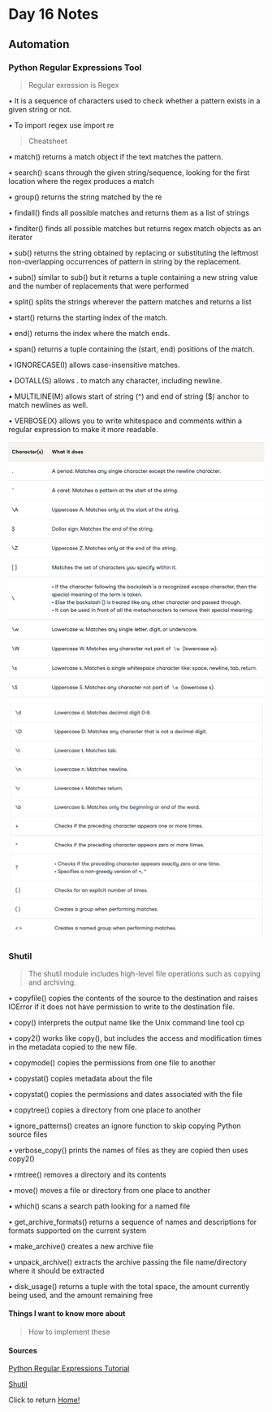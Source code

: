 # Day 16 Notes

## Automation

### Python Regular Expressions Tool

> Regular exression is Regex

• It is a sequence of characters used to check whether a pattern exists in a given string or not.

• To import regex use import re

> Cheatsheet

• match() returns a match object if the text matches the pattern.

• search() scans through the given string/sequence, looking for the first location where the regex produces a match

• group() returns the string matched by the re

• findall() finds all possible matches and returns them as a list of strings

• finditer() finds all possible matches but returns regex match objects as an iterator

• sub() returns the string obtained by replacing or substituting the leftmost non-overlapping occurrences of pattern in string by the replacement.

• subn() similar to sub() but it returns a tuple containing a new string value and the number of replacements that were performed

• split() splits the strings wherever the pattern matches and returns a list

• start() returns the starting index of the match.

• end() returns the index where the match ends.

• span() returns a tuple containing the (start, end) positions of the match.

• IGNORECASE(I) allows case-insensitive matches.

• DOTALL(S) allows . to match any character, including newline.

• MULTILINE(M) allows start of string (^) and end of string ($) anchor to match newlines as well.

• VERBOSE(X) allows you to write whitespace and comments within a regular expression to make it more readable.

![chart1](chart1.png)
![chart2](chart2.png)

### Shutil

> The shutil module includes high-level file operations such as copying and archiving.

• copyfile() copies the contents of the source to the destination and raises IOError if it does not have permission to write to the destination file.

• copy() interprets the output name like the Unix command line tool cp

• copy2() works like copy(), but includes the access and modification times in the metadata copied to the new file.

• copymode() copies the permissions from one file to another

• copystat() copies metadata about the file

• copystat() copies the permissions and dates associated with the file

• copytree() copies a directory from one place to another

• ignore_patterns() creates an ignore function to skip copying Python source files

• verbose_copy() prints the names of files as they are copied then uses copy2()

• rmtree() removes a directory and its contents

• move() moves a file or directory from one place to another

• which() scans a search path looking for a named file

• get_archive_formats() returns a sequence of names and descriptions for formats supported on the current system

• make_archive() creates a new archive file

• unpack_archive() extracts the archive passing the file name/directory where it should be extracted

• disk_usage() returns a tuple with the total space, the amount currently being used, and the amount remaining free

#### Things I want to know more about

> How to implement these

#### Sources

[Python Regular Expressions Tutorial](https://www.datacamp.com/tutorial/python-regular-expression-tutorial)

[Shutil](https://pymotw.com/3/shutil/)

Click to return [Home!](../README.md)

